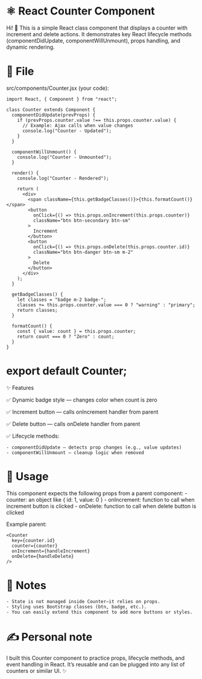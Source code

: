 # ⚛️ React Counter Component
Hi! 👋
This is a simple React class component that displays a counter with increment and delete actions.
It demonstrates key React lifecycle methods (componentDidUpdate, componentWillUnmount), props handling, and dynamic rendering.

# 📂 File
src/components/Counter.jsx (your code):

```
import React, { Component } from "react";

class Counter extends Component {
  componentDidUpdate(prevProps) {
    if (prevProps.counter.value !== this.props.counter.value) {
      // Example: Ajax calls when value changes
      console.log("Counter - Updated");
    }
  }

  componentWillUnmount() {
    console.log("Counter - Unmounted");
  }

  render() {
    console.log("Counter - Rendered");

    return (
      <div>
        <span className={this.getBadgeClasses()}>{this.formatCount()}</span>
        <button
          onClick={() => this.props.onIncrement(this.props.counter)}
          className="btn btn-secondary btn-sm"
        >
          Increment
        </button>
        <button
          onClick={() => this.props.onDelete(this.props.counter.id)}
          className="btn btn-danger btn-sm m-2"
        >
          Delete
        </button>
      </div>
    );
  }

  getBadgeClasses() {
    let classes = "badge m-2 badge-";
    classes += this.props.counter.value === 0 ? "warning" : "primary";
    return classes;
  }

  formatCount() {
    const { value: count } = this.props.counter;
    return count === 0 ? "Zero" : count;
  }
}
```

# export default Counter;
✨ Features

✅ Dynamic badge style — changes color when count is zero

✅ Increment button — calls onIncrement handler from parent

✅ Delete button — calls onDelete handler from parent

✅ Lifecycle methods:

    - componentDidUpdate – detects prop changes (e.g., value updates)
    - componentWillUnmount – cleanup logic when removed

# 🚀 Usage
This component expects the following props from a parent component:
    - counter: an object like { id: 1, value: 0 }
    - onIncrement: function to call when increment button is clicked
    - onDelete: function to call when delete button is clicked

Example parent:

```
<Counter
  key={counter.id}
  counter={counter}
  onIncrement={handleIncrement}
  onDelete={handleDelete}
/>
```

# 📌 Notes
    - State is not managed inside Counter—it relies on props.
    - Styling uses Bootstrap classes (btn, badge, etc.).
    - You can easily extend this component to add more buttons or styles.

# ✍️ Personal note
I built this Counter component to practice props, lifecycle methods, and event handling in React.
It’s reusable and can be plugged into any list of counters or similar UI. ✨